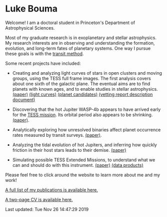 # Luke Bouma

Welcome!  I am a doctoral student in Princeton's Department of Astrophysical
Sciences. 

Most of my graduate research is in exoplanetary and stellar astrophysics.  My
research interests are in observing and understanding the formation,
evolution, and long-term fates of planetary systems. 
One way I pursue these goals is with the [transit method](https://arxiv.org/abs/1001.2010).

Some recent projects have included:

* Creating and analyzing light curves of stars in open clusters and moving
  groups, using the TESS full frame images. The first analysis covers about
  one sixth of the galactic plane.  The eventual aims are to find planets with
  known ages, and to enable studies in stellar astrophysics.
  [(paper)](https://ui.adsabs.harvard.edu/abs/2019ApJS..245...13B/abstract)
  [(light curves)](http://archive.stsci.edu/hlsp/cdips)
  [(planet candidates)](https://exofop.ipac.caltech.edu/tess/view_ctoi.php)
  [(vetting report description document)](/pdfs/20191127_sector_6_and_sector_7_vetting_report_description_document.pdf)

* Discovering that the hot Jupiter WASP-4b appears to have arrived early for the
  [TESS mission](https://en.wikipedia.org/wiki/Transiting_Exoplanet_Survey_Satellite).
  Its orbital period also appears to be shrinking.
  [(paper)](https://ui.adsabs.harvard.edu/abs/2019AJ....157..217B/abstract). 

* Analytically exploring how unresolved binaries affect planet occurrence rates
  measured by transit surveys.
  [(paper)](https://ui.adsabs.harvard.edu/abs/2018AJ....155..244B/abstract). 

* Analyzing the tidal evolution of hot Jupiters, and inferring how quickly
  friction in their host stars leads to their demise.
  [(paper)](https://ui.adsabs.harvard.edu/abs/2018AJ....155..165P/abstract)

* Simulating possible TESS Extended Missions, to understand what we can and
  should do with this instrument.
  [(paper)](https://ui.adsabs.harvard.edu/abs/2017arXiv170508891B/abstract)
  [(data products)](https://scholar.princeton.edu/jwinn/extended-mission-simulations)

Please feel free to click around the website to learn more about me and my
work!

[A full list of my publications is available
here.](https://ui.adsabs.harvard.edu/search/filter_database_fq_database=OR&filter_database_fq_database=database%3A%22astronomy%22&fq=%7B!type%3Daqp%20v%3D%24fq_database%7D&fq_database=(database%3A%22astronomy%22)&q=author%3A(%22bouma%2C%20l%22)&sort=date%20desc%2C%20bibcode%20desc)

[A two-page CV is available here.](/pdfs/LukeBouma_CV_20191126.pdf)

Last updated: Tue Nov 26 14:47:29 2019
